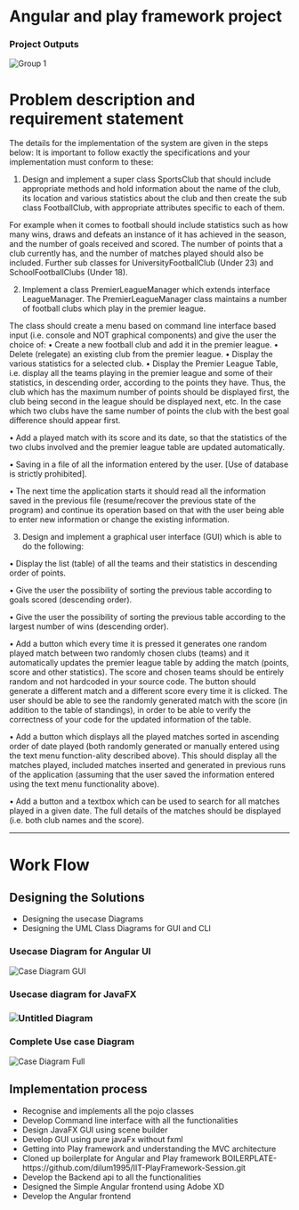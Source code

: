 # Angular and play framework project 

<h3>Project Outputs</h3>

![Group 1](https://user-images.githubusercontent.com/76664856/112290589-6831de80-8cb5-11eb-9514-15f8d418c277.png)



<h1>Problem description and requirement statement</h1>

The details for the implementation of the system are given in the steps below: It is 
important to follow exactly the specifications and your implementation must conform to 
these:

1. Design and implement a super class SportsClub that should include appropriate 
methods and hold information about the name of the club, its location and various 
statistics about the club and then create the sub class FootballClub, with appropriate 
attributes specific to each of them.

For example when it comes to football should include statistics such as how many wins, 
draws and defeats an instance of it has achieved in the season, and the number of 
goals received and scored. The number of points that a club currently has, and the 
number of matches played should also be included.
Further sub classes for UniversityFootballClub (Under 23) and SchoolFootballClubs 
(Under 18).

2. Implement a class PremierLeagueManager which extends interface LeagueManager. 
The PremierLeagueManager class maintains a number of football clubs which play in 
the premier league.

The class should create a menu based on command line interface based input (i.e. 
console and NOT graphical components) and give the user the choice of:
• Create a new football club and add it in the premier league.
• Delete (relegate) an existing club from the premier league.
• Display the various statistics for a selected club.
• Display the Premier League Table, i.e. display all the teams playing in the premier 
league and some of their statistics, in descending order, according to the points
they have. Thus, the club which has the maximum number of points should be 
displayed first, the club being second in the league should be displayed next, etc. 
In the case which two clubs have the same number of points the club with the 
best goal difference should appear first.

• Add a played match with its score and its date, so that the statistics of the two 
clubs involved and the premier league table are updated automatically.

• Saving in a file of all the information entered by the user. [Use of database is 
strictly prohibited].

• The next time the application starts it should read all the information saved in the 
previous file (resume/recover the previous state of the program) and continue its 
operation based on that with the user being able to enter new information or 
change the existing information.

3. Design and implement a graphical user interface (GUI) which is able to do the 
following:

• Display the list (table) of all the teams and their statistics in descending order of 
points.

• Give the user the possibility of sorting the previous table according to goals scored 
(descending order).

• Give the user the possibility of sorting the previous table according to the largest 
number of wins (descending order).

• Add a button which every time it is pressed it generates one random played match 
between two randomly chosen clubs (teams) and it automatically updates the 
premier league table by adding the match (points, score and other statistics).
The score and chosen teams should be entirely random and not hardcoded in your 
source code.
The button should generate a different match and a different score 
every time it is clicked. The user should be able to see the randomly generated 
match with the score (in addition to the table of standings), in order to be able to 
verify the correctness of your code for the updated information of the table.

• Add a button which displays all the played matches sorted in ascending order of 
date played (both randomly generated or manually entered using the text menu 
function-ality described above). This should display all the matches played, 
included matches inserted and generated in previous runs of the application 
(assuming that the user saved the information entered using the text menu 
functionality above). 

• Add a button and a textbox which can be used to search for all matches played in 
a given date. The full details of the matches should be displayed (i.e. both club 
names and the score).

 <hr>
 
<h1>Work Flow</h1>

<h2>Designing the Solutions</h2>

<ul>
 <li>Designing the usecase Diagrams</li>
 <li>Designing the UML Class Diagrams for GUI and CLI</li>
</ul>

<h3>Usecase Diagram for Angular UI</h3>

![Case Diagram GUI](https://user-images.githubusercontent.com/76664856/112274564-a4a90e80-8ca4-11eb-9ba6-a461d0d24610.png)

<h3>Usecase diagram for JavaFX<h3>

![Untitled Diagram](https://user-images.githubusercontent.com/76664856/112275340-85f74780-8ca5-11eb-8b1b-8d512da65109.png)

<h3>Complete Use case Diagram</h3>

![Case Diagram Full](https://user-images.githubusercontent.com/76664856/112274963-141efe00-8ca5-11eb-8859-0979d6ffc31f.png)

<h2>Implementation process</h2>

<ul>
 <li>Recognise and implements all the pojo classes</li>
 <li>Develop Command line interface with all the functionalities</li>
 <li>Design JavaFX GUI using scene builder</li>
 <li>Develop GUI using pure javaFx without fxml</li>
 <li>Getting into Play framework and understanding the MVC architecture</li>
 <li>Cloned up boilerplate for Angular and Play framework BOILERPLATE-https://github.com/dilum1995/IIT-PlayFramework-Session.git</li>
 <li>Develop the Backend api to all the functionalities</li>
 <li>Designed the Simple Angular frontend using Adobe XD</li>
 <li>Develop the Angular frontend</li>
</ul>
